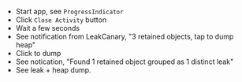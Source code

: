 * Start app, see `ProgressIndicator`
* Click `Close Activity` button
* Wait a few seconds
* See notification from LeakCanary, "3 retained objects, tap to dump heap"
* Click to dump
* See notication, "Found 1 retained object grouped as 1 distinct leak"
* See leak + heap dump.
